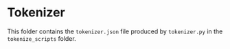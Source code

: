 # Tokenizer

This folder contains the `tokenizer.json` file produced by `tokenizer.py` in the `tokenize_scripts` folder.
